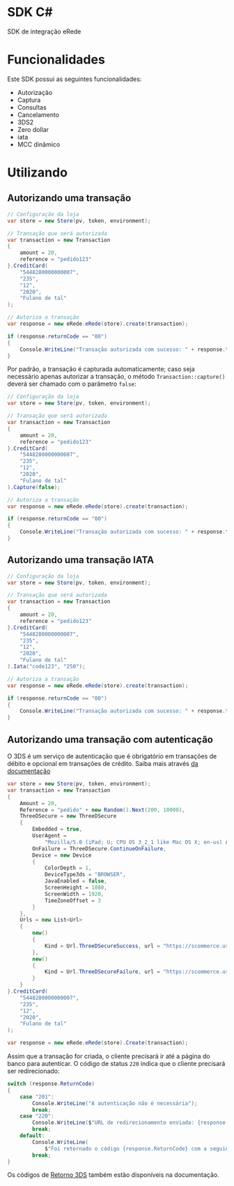 # SDK C#

SDK de integração eRede

# Funcionalidades
Este SDK possui as seguintes funcionalidades:

* Autorização
* Captura
* Consultas
* Cancelamento
* 3DS2
* Zero dollar
* iata
* MCC dinâmico

# Utilizando

## Autorizando uma transação

```csharp
// Configuração da loja
var store = new Store(pv, token, environment);

// Transação que será autorizada
var transaction = new Transaction
{
    amount = 20,
    reference = "pedido123"
}.CreditCard(
    "5448280000000007",
    "235",
    "12",
    "2020",
    "Fulano de tal"
);

// Autoriza a transação
var response = new eRede.eRede(store).create(transaction);

if (response.returnCode == "00")
{
    Console.WriteLine("Transação autorizada com sucesso: " + response.tid);
}
```

Por padrão, a transação é capturada automaticamente; caso seja necessário apenas autorizar a transação, o
método `Transaction::capture()` deverá ser chamado com o parâmetro `false`:

```csharp
// Configuração da loja
var store = new Store(pv, token, environment);

// Transação que será autorizada
var transaction = new Transaction
{
    amount = 20,
    reference = "pedido123"
}.CreditCard(
    "5448280000000007",
    "235",
    "12",
    "2020",
    "Fulano de tal"
).Capture(false);

// Autoriza a transação
var response = new eRede.eRede(store).create(transaction);

if (response.returnCode == "00")
{
    Console.WriteLine("Transação autorizada com sucesso: " + response.tid);
}
```

## Autorizando uma transação IATA

```csharp
// Configuração da loja
var store = new Store(pv, token, environment);

// Transação que será autorizada
var transaction = new Transaction
{
    amount = 20,
    reference = "pedido123"
}.CreditCard(
    "5448280000000007",
    "235",
    "12",
    "2020",
    "Fulano de tal"
).Iata("code123", "250");

// Autoriza a transação
var response = new eRede.eRede(store).create(transaction);

if (response.returnCode == "00")
{
    Console.WriteLine("Transação autorizada com sucesso: " + response.tid);
}
```

## Autorizando uma transação com autenticação

O 3DS é um serviço de autenticação que é obrigatório em transações de débito e opcional em transações de crédito. Saiba
mais através [da documentação](https://www.userede.com.br/desenvolvedores/pt/produto/e-Rede#documentacao-3ds)

```csharp
var store = new Store(pv, token, environment);
var transaction = new Transaction
{
    Amount = 20,
    Reference = "pedido" + new Random().Next(200, 10000),
    ThreeDSecure = new ThreeDSecure
    {
        Embedded = true,
        UserAgent =
            "Mozilla/5.0 (iPad; U; CPU OS 3_2_1 like Mac OS X; en-us) AppleWebKit/531.21.10 (KHTML, like Gecko) Mobile/7B405",
        OnFailure = ThreeDSecure.ContinueOnFailure,
        Device = new Device
        {
            ColorDepth = 1,
            DeviceType3ds = "BROWSER",
            JavaEnabled = false,
            ScreenHeight = 1080,
            ScreenWidth = 1920,
            TimeZoneOffset = 3
        }
    },
    Urls = new List<Url>
    {
        new()
        {
            Kind = Url.ThreeDSecureSuccess, url = "https://scommerce.userede.com.br/LojaTeste/Venda/sucesso"
        },
        new()
        {
            Kind = Url.ThreeDSecureFailure, url = "https://scommerce.userede.com.br/LojaTeste/Venda/opz"
        }
    }
}.CreditCard(
    "5448280000000007",
    "235",
    "12",
    "2020",
    "Fulano de tal"
);

var response = new eRede.eRede(store).Create(transaction);
```

Assim que a transação for criada, o cliente precisará ir até a página do banco para autenticar. O código de status `220`
indica que o cliente precisará ser redirecionado:

```csharp
switch (response.ReturnCode)
{
    case "201":
        Console.WriteLine("A autenticação não é necessária");
        break;
    case "220":
        Console.WriteLine($"URL de redirecionamento enviada: {response.ThreeDSecure.Url}");
        break;
    default:
        Console.WriteLine(
            $"Foi retornado o código {response.ReturnCode} com a seguinte mensagem: '{response.ReturnMessage}");
        break;
}
```

Os códigos de [Retorno 3DS](https://www.userede.com.br/desenvolvedores/pt/produto/e-Rede#documentacao-ret3ds) também
estão disponíveis na documentação.


